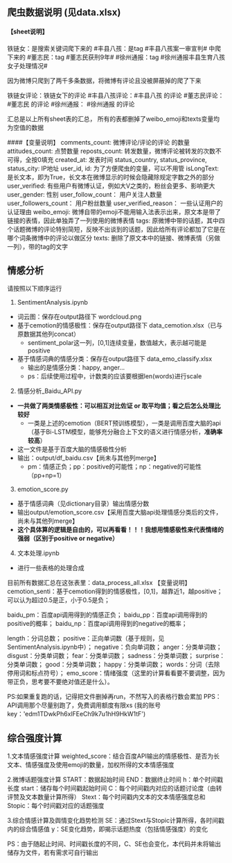 ## 爬虫数据说明 (见data.xlsx)
#### 【sheet说明】
铁链女：是搜索关键词爬下来的
\#丰县八孩：是tag #丰县八孩案一审宣判# 中爬下来的
\#董志民：tag #董志民获刑9年#
\#徐州通报：tag #徐州通报丰县生育八孩女子处理情况#

因为微博只爬到了两千多条数据，将微博有评论且没被屏蔽掉的爬了下来

铁链女评论：铁链女下的评论
\#丰县八孩评论：#丰县八孩 的评论
\#董志民评论： #董志民 的评论
\#徐州通报： #徐州通报 的评论

汇总是以上所有sheet表的汇总， 所有的表都删掉了weibo_emoji和texts变量均为空值的数据


####【变量说明】
comments_count: 微博评论/评论的评论 的数量
attitudes_count: 点赞数量
reposts_count: 转发数量，微博评论被转发的次数不可得，全按0填充
created_at: 发表时间
status_country, status_province, status_city: IP地址
user_id, id: 为了方便爬虫的变量，可以不用管
isLongText: 是长文本，即为True，长文本在微博显示的时候会隐藏除规定字数之外的部分
user_verified: 有些用户有微博认证，例如大V之类的，粉丝会更多、影响更大
user_gender: 性别
user_follow_count： 用户关注人数量
user_followers_count： 用户粉丝数量
user_verified_reason： 一些认证用户的认证理由
weibo_emoji: 微博自带的emoji不能用输入法表示出来，原文本是带了链接的表情，因此单独弄了一列使用的微博表情
tags: 原微博中带的话题，其中四个话题微博的评论特别简短，反映不出谈到的话题，因此给所有评论都加了它是在哪个词条微博中的评论以做区分
texts: 删除了原文本中的链接、微博表情（另做一列），带的tag的文字

## 情感分析
请按照以下顺序运行

1. SentimentAnalysis.ipynb
- 词云图：保存在output路径下 wordcloud.png
- 基于cemotion的情感极性：保存在output路径下 data_cemotion.xlsx（已与原数据其他列concat）
  - sentiment_polar这一列，[0,1]连续变量，数值越大，表示越可能是positive
- 基于情感词典的情感分类：保存在output路径下 data_emo_classify.xlsx
  - 输出的是情感分类：happy, anger...
  - ps：后续使用过程中，计数类的应该要根据len(words)进行scale

2. 情感分析_Baidu_API.py
- **一共做了两类情感极性：可以相互对比佐证 or 取平均值；看之后怎么处理比较好**
  - 一类是上述的cemotion（BERT预训练模型），一类是调用百度大脑的api（基于Bi-LSTM模型，能够充分融合上下文的语义进行情感分析，**准确率较高**）
- 这一文件是基于百度大脑的情感极性分析
- 输出：output/df_baidu.csv【尚未与其他列merge】
  - pm：情感正负；pp：positive的可能性；np：negative的可能性（pp+np=1）

3. emotion_score.py
- 基于情感词典（见dictionary目录）输出情感分数
- 输出output/emotion_score.csv【采用百度大脑api处理情感分类后的文件，尚未与其他列merge】
- **这个具体算的逻辑是自由的，可以再看看！！！我想用情感极性来代表情绪的强弱（区别于positive or negative）**

4. 文本处理.ipynb
- 进行一些表格的处理合成

目前所有数据汇总在这张表里：data_process_all.xlsx
【变量说明】
cemotion_senti：基于cemotion得到的情感极性，[0,1]，越靠近1，越positive；可以认为超过0.5是正，小于0.5是负；

baidu_pm：百度api调用得到的情感正负；
baidu_pp：百度api调用得到的positive的概率；
baidu_np：百度api调用得到的negative的概率；

length：分词总数；
positive：正向单词数（基于规则，见SentimentAnalysis.ipynb中）；
negative：负向单词数；
anger：分类单词数；
disgust：分类单词数；
fear：分类单词数；
sadness：分类单词数；
surprise：分类单词数；
good：分类单词数；
happy：分类单词数；
words：分词（去除停用词和标点符号）；
emo_score：情绪强度（这里的计算看看要不要调整，因为带正负，思考要不要绝对值还是什么）。


PS:如果重复跑的话，记得把文件删掉再run，不然写入的表格行数会累加
PPS：API调用那个尽量别跑了，免费调用额度有限xs   (我的账号key：'edm1TDwkPh6xlFEeCh9k7u1hH9HkW1tF')


## 综合强度计算
1.文本情感强度计算
weighted_score：结合百度API输出的情感极性、是否为长文本、情感强度及使用emoji的数量，加权所得的文本情感强度

2.微博话题强度计算
START：数据起始时间
END：数据终止时间
h：单个时间戳长度
start：储存每个时间戳起始时间
C：每个时间戳内对应的话题讨论度（由转评赞及文本数量计算所得）
Stext：每个时间戳内文本的文本情感强度总和
Stopic：每个时间戳对应的话题强度

3.综合情感计算及舆情变化趋势检测
SE：通过Stext与Stopic计算所得，各时间戳内的综合情感值
y：SE变化趋势，即揭示话题热度（包括情感强度）的变化

PS：由于随起止时间、时间戳长度的不同，C、SE也会变化，本代码并未将输出储存为文件，若有需求可自行输出